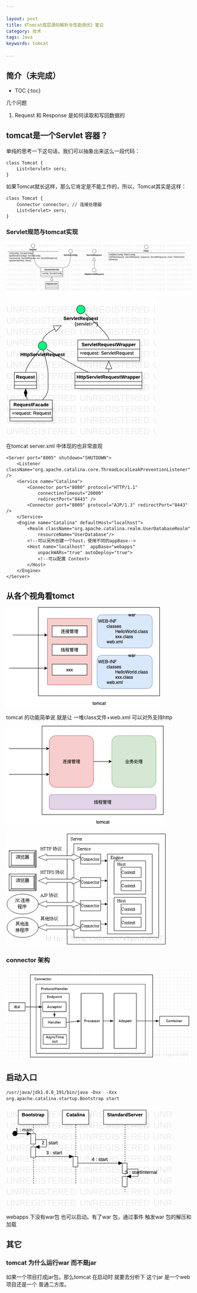 ```yaml
---

layout: post
title: 《Tomcat底层源码解析与性能调优》笔记
category: 技术
tags: Java
keywords: tomcat

---
```


## 简介（未完成）

* TOC
{:toc}

几个问题

1. Request 和 Response 是如何读取和写回数据的

## tomcat是一个Servlet 容器？


单纯的思考一下这句话，我们可以抽象出来这么一段代码：

    class Tomcat {
        List<Servlet> sers;
    }

如果Tomcat就长这样，那么它肯定是不能工作的，所以，Tomcat其实是这样：

    class Tomcat {
        Connector connector; // 连接处理器
        List<Servlet> sers;
    }

### Servlet规范与tomcat实现

![](/public/upload/java/servlet_tomcat_object.png)

![](/public/upload/java/tomcat_request.png)

在tomcat server.xml 中体现的也非常直观

    <Server port="8005" shutdown="SHUTDOWN">
        <Listener className="org.apache.catalina.core.ThreadLocalLeakPreventionListener" />
        <Service name="Catalina">
            <Connector port="8080" protocol="HTTP/1.1"
                connectionTimeout="20000"
                redirectPort="8443" />
            <Connector port="8009" protocol="AJP/1.3" redirectPort="8443" />
        </Service>
        <Engine name="Catalina" defaultHost="localhost">
            <Realm className="org.apache.catalina.realm.UserDatabaseRealm"
                resourceName="UserDatabase"/>
            <!--可以另外创建一个host，使用不同的appBase-->
            <Host name="localhost"  appBase="webapps"
                unpackWARs="true" autoDeploy="true">
                <!--可以配置 Context>
            </Host>
        </Engine>
    </Server>

## 从各个视角看tomct


![](/public/upload/java/tomcat_war.png)

tomcat 的功能简单说 就是让 一堆class文件+web.xml  可以对外支持http

![](/public/upload/java/tomcat_sample.png)

![](/public/upload/java/tomcat_overview.png)

### connector 架构

![](public/upload/java/tomcat_connector.png)

## 启动入口

`/usr/java/jdk1.8.0_191/bin/java -Dxx  -Xxx org.apache.catalina.startup.Bootstrap start`

![](/public/upload/java/tomcat_start.png)

webapps 下没有war包 也可以启动。有了war 包，通过事件 触发war 包的解压和加载

## 其它

### tomcat 为什么运行war 而不是jar

如果一个项目打成jar包，那么tomcat 在启动时 就要去分析下 这个jar 是一个web项目还是一个 普通二方库。 

